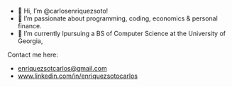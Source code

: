 - 👋 Hi, I’m @carlosenriquezsoto!
- 👀 I’m passionate about programming, coding, economics & personal finance.
- 🌱 I’m currently lpursuing a BS of Computer Science at the University of Georgia,

Contact me here:
- enriquezsotcarlos@gmail.com
- www.linkedin.com/in/enriquezsotocarlos


<!---
carlosenriquezsoto/carlosenriquezsoto is a ✨ special ✨ repository because its `README.md` (this file) appears on your GitHub profile.
You can click the Preview link to take a look at your changes.
--->

